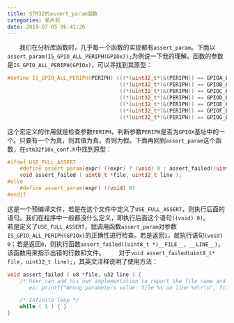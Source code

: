 ```yaml
---
title: STM32的assert_param函数
categories: 单片机
date: 2019-07-05 06:41:26
---
```

&emsp;&emsp;我们在分析库函数时，几乎每一个函数的实现都有`assert_param`。下面以`assert_param(IS_GPIO_ALL_PERIPH(GPIOx));`为例说一下我的理解。函数的参数是`IS_GPIO_ALL_PERIPH(GPIOx)`，可以寻找到其原型：<!--more-->

``` cpp
#define IS_GPIO_ALL_PERIPH(PERIPH) (((*(uint32_t*)&(PERIPH)) == GPIOA_BASE) || \
                                    ((*(uint32_t*)&(PERIPH)) == GPIOB_BASE) || \
                                    ((*(uint32_t*)&(PERIPH)) == GPIOC_BASE) || \
                                    ((*(uint32_t*)&(PERIPH)) == GPIOD_BASE) || \
                                    ((*(uint32_t*)&(PERIPH)) == GPIOE_BASE) || \
                                    ((*(uint32_t*)&(PERIPH)) == GPIOF_BASE) || \
                                    ((*(uint32_t*)&(PERIPH)) == GPIOG_BASE))
```

这个宏定义的作用就是检查参数`PERIPH`，判断参数`PERIPH`是否为`GPIOX`基址中的一个。只要有一个为真，则其值为真，否则为假。下面再回到`assert_param`这个函数，在`stm32f10x_conf.h`中找到原型：

``` cpp
#ifdef USE_FULL_ASSERT
    #define assert_param(expr) ((expr) ? (void) 0 : assert_failed((uint8_t*)__FILE__, __LINE__))
    void assert_failed ( uint8_t *file, uint32_t line );
#else
    #define assert_param(expr) ((void) 0)
#endif
```

这是一个预编译文件，若是在这个文件中定义了`USE_FULL_ASSERT`，则执行后面的语句。我们在程序中一般都没什么定义，即执行后面这个语句`((void) 0)`。
&emsp;&emsp;若是定义了`USE_FULL_ASSERT`，就调用函数`assert_param`对参数`IS_GPIO_ALL_PERIPH(GPIOx)`的正确性进行检查。若是返回`1`，就执行语句`(void) 0`；若是返回`0`，则执行函数`assert_failed((uint8_t *)__FILE__, __LINE__)`，该函数用来指示出错的行数和文件。
&emsp;&emsp;对于`void assert_failed(uint8_t* file, uint32_t line);`，其英文注释说明了使用方法：

``` cpp
void assert_failed ( u8 *file, u32 line ) {
    /* User can add his own implementation to report the file name and linenumber,
       ex: printf("Wrong parameters value: file %s on line %d\r\n", file, line) */

    /* Infinite loop */
    while ( 1 ) { }
}
```
